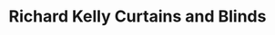 ---
title: "Richard Kelly Curtains and Blinds"
url: /bray/richard-kelly-curtains-and-blinds/
shop: curtain
---